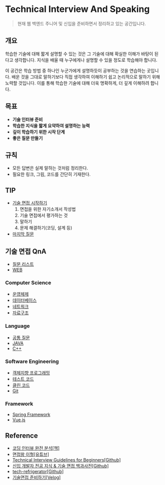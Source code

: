 # Technical Interview And Speaking
> 현재 웹 백엔드 주니어 및 신입을 준비하면서 정리하고 있는 공간입니다.

## 개요
학습한 기술에 대해 짧게 설명할 수 있는 것은 그 기술에 대해 확실한 이해가 바탕이 된다고 생각합니다. 지식을 배울 때 누구에게나 설명할 수 있을 정도로 학습해야 합니다. 

이 공간은 학습 방법 중 하나인 누군가에게 설명하듯이 공부하는 것을 연습하는 곳입니다. 배운 것을 그대로 말하기보다 직접 생각하여 이해하기 쉽고 논리적으로 말하기 위해 노력할 것입니다. 이를 통해 학습한 기술에 대해 더욱 명확하게, 더 깊게 이해하려 합니다.


## 목표
- **기술 인터뷰 준비**
- **학습한 지식을 짧게 요약하여 설명하는 능력**
- **깊이 학습하기 위한 시작 단계**
- **좋은 질문 만들기**


## 규칙
- 모든 답변은 실제 말하는 것처럼 정리한다.
- 필요한 링크, 그림, 코드를 간단히 기재한다.


## TIP
- [기술 면접 시작하기](https://github.com/CODEMCD/technical-interview-speaking/blob/master/Tip/Tech-Interview-start.md)
    1. 면접을 위한 자기소개서 작성법
    2. 기술 면접에서 평가하는 것
    3. 말하기
    4. 문제 해결하기(코딩, 설계 등)
- [마지막 질문]()


## 기술 면접 QnA
- [질문 리스트]()
- [WEB]()

### Computer Science
- [운영체제]()
- [데이터베이스]()
- [네트워크]()
- [자료구조]()

### Language
- [공통 질문]()
- [JAVA]()
- [C++]()

### Software Engineering
- [객체지향 프로그래밍]()
- [테스트 코드]()
- [클린 코드]()
- [Git]()

### Framework
- [Spring Framework]()
- [Vue.js]()


## Reference
- [코딩 인터뷰 완전 분석[책]](http://www.kyobobook.co.kr/product/detailViewKor.laf?ejkGb=KOR&mallGb=KOR&barcode=9788966263080&orderClick=LAG&Kc=)
- [면접왕 이형[유튜브]](https://www.youtube.com/channel/UCp-C7mtkuOw6q8E1Uc2NVpQ)
- [Technical Interview Guidelines for Beginners[Github]](https://github.com/JaeYeopHan/Interview_Question_for_Beginner)
- [신입 개발자 전공 지식 & 기술 면접 백과사전[Github]](https://github.com/gyoogle/tech-interview-for-developer)
- [tech-refrigerator[Github]](https://github.com/GimunLee/tech-refrigerator)
- [기술면접 준비하기[Velog]](https://velog.io/@hygoogi/%EA%B8%B0%EC%88%A0%EB%A9%B4%EC%A0%91-%EC%A4%80%EB%B9%84%ED%95%98%EA%B8%B0#%EC%8A%A4%ED%94%84%EB%A7%81-%EB%B0%8F-%EC%9B%B9-%EA%B0%9C%EB%B0%9C)